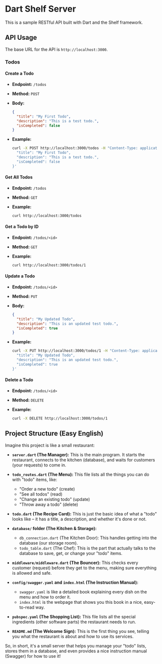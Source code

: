 # Dart Shelf Server

This is a sample RESTful API built with Dart and the Shelf framework.

## API Usage

The base URL for the API is `http://localhost:3000`.

### Todos

#### Create a Todo

*   **Endpoint:** `/todos`
*   **Method:** `POST`
*   **Body:**

    ```json
    {
      "title": "My First Todo",
      "description": "This is a test todo.",
      "isCompleted": false
    }
    ```

*   **Example:**

    ```bash
    curl -X POST http://localhost:3000/todos -H "Content-Type: application/json" -d '{
      "title": "My First Todo",
      "description": "This is a test todo.",
      "isCompleted": false
    }'
    ```

#### Get All Todos

*   **Endpoint:** `/todos`
*   **Method:** `GET`
*   **Example:**

    ```bash
    curl http://localhost:3000/todos
    ```

#### Get a Todo by ID

*   **Endpoint:** `/todos/<id>`
*   **Method:** `GET`
*   **Example:**

    ```bash
    curl http://localhost:3000/todos/1
    ```

#### Update a Todo

*   **Endpoint:** `/todos/<id>`
*   **Method:** `PUT`
*   **Body:**

    ```json
    {
      "title": "My Updated Todo",
      "description": "This is an updated test todo.",
      "isCompleted": true
    }
    ```

*   **Example:**

    ```bash
    curl -X PUT http://localhost:3000/todos/1 -H "Content-Type: application/json" -d '{
      "title": "My Updated Todo",
      "description": "This is an updated test todo.",
      "isCompleted": true
    }'
    ```

#### Delete a Todo

*   **Endpoint:** `/todos/<id>`
*   **Method:** `DELETE`
*   **Example:**

    ```bash
    curl -X DELETE http://localhost:3000/todos/1
    ```

## Project Structure (Easy English)

Imagine this project is like a small restaurant:

*   **`server.dart` (The Manager):** This is the main program. It starts the restaurant, connects to the kitchen (database), and waits for customers (your requests) to come in.

*   **`todo_routes.dart` (The Menu):** This file lists all the things you can do with "todo" items, like:
    *   "Order a new todo" (create)
    *   "See all todos" (read)
    *   "Change an existing todo" (update)
    *   "Throw away a todo" (delete)

*   **`todo.dart` (The Recipe Card):** This is just the basic idea of what a "todo" looks like – it has a title, a description, and whether it's done or not.

*   **`database/` folder (The Kitchen & Storage):**
    *   `db_connection.dart` (The Kitchen Door): This handles getting into the database (our storage room).
    *   `todo_table.dart` (The Chef): This is the part that actually talks to the database to save, get, or change your "todo" items.

*   **`middleware/middleware.dart` (The Bouncer):** This checks every customer (request) before they get to the menu, making sure everything is allowed and safe.

*   **`config/swagger.yaml` and `index.html` (The Instruction Manual):**
    *   `swagger.yaml` is like a detailed book explaining every dish on the menu and how to order it.
    *   `index.html` is the webpage that shows you this book in a nice, easy-to-read way.

*   **`pubspec.yaml` (The Shopping List):** This file lists all the special ingredients (other software parts) the restaurant needs to run.

*   **`README.md` (The Welcome Sign):** This is the first thing you see, telling you what the restaurant is about and how to use its services.

So, in short, it's a small server that helps you manage your "todo" lists, stores them in a database, and even provides a nice instruction manual (Swagger) for how to use it!